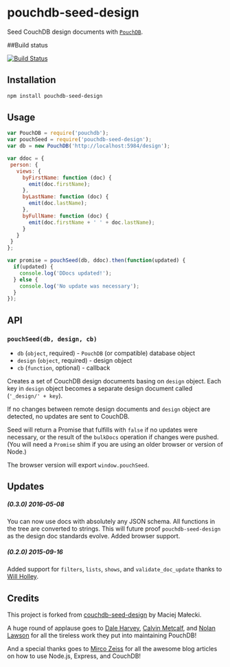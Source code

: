 # pouchdb-seed-design
Seed CouchDB design documents with [`PouchDB`](http://pouchdb.com).

##Build status

[![Build Status](https://travis-ci.org/colinskow/pouchdb-seed-design.png?branch=master)](https://travis-ci.org/colinskow/pouchdb-seed-design)

## Installation

```sh
npm install pouchdb-seed-design
```

## Usage

```js
var PouchDB = require('pouchdb');
var pouchSeed = require('pouchdb-seed-design');
var db = new PouchDB('http://localhost:5984/design');

var ddoc = {
 person: {
   views: {
     byFirstName: function (doc) {
       emit(doc.firstName);
     },
     byLastName: function (doc) {
       emit(doc.lastName);
     },
     byFullName: function (doc) {
       emit(doc.firstName + ' ' + doc.lastName);
     }
   }
 }
};

var promise = pouchSeed(db, ddoc).then(function(updated) {
  if(updated) {
    console.log('DDocs updated!');
  } else {
    console.log('No update was necessary');
  }
});
```

## API

### `pouchSeed(db, design, cb)`

* `db` (`object`, required) - `PouchDB` (or compatible) database object
* `design` (`object`, required) - design object
* `cb` (`function`, optional) - callback

Creates a set of CouchDB design documents basing on `design` object. Each key in `design` object becomes a separate design document called (`'_design/' + key`).

If no changes between remote design documents and `design` object are detected, no updates are sent to CouchDB.

Seed will return a Promise that fulfills with `false` if no updates were necessary, or the result of the `bulkDocs` operation if changes were pushed. (You will need a `Promise` shim if you are using an older browser or version of Node.)

The browser version will export `window.pouchSeed`.

## Updates

##### (0.3.0) 2016-05-08
You can now use docs with absolutely any JSON schema. All functions in the tree are converted to strings. This will future proof `pouchdb-seed-design` as the design doc standards evolve. Added browser support.

##### (0.2.0) 2015-09-16 
Added support for `filters`, `lists`, `shows`, and `validate_doc_update` thanks to [Will Holley](https://github.com/colinskow/pouchdb-seed-design/pull/2).

## Credits

This project is forked from [couchdb-seed-design](https://github.com/mmalecki/couchdb-seed-design) by Maciej Małecki.

A huge round of applause goes to [Dale Harvey](https://github.com/daleharvey), [Calvin Metcalf](https://github.com/calvinmetcalf), and [Nolan Lawson](https://github.com/nolanlawson) for all the tireless work they put into maintaining PouchDB!

And a special thanks goes to [Mirco Zeiss](http://www.mircozeiss.com) for all the awesome blog articles on how to use Node.js, Express, and CouchDB!